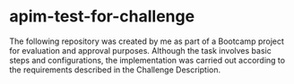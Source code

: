 # apim-test-for-challenge
The following repository was created by me as part of a Bootcamp project for evaluation and approval purposes. Although the task involves basic steps and configurations, the implementation was carried out according to the requirements described in the Challenge Description.
